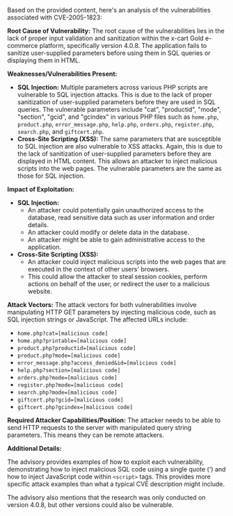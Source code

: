 Based on the provided content, here's an analysis of the vulnerabilities associated with CVE-2005-1823:

**Root Cause of Vulnerability:**
The root cause of the vulnerabilities lies in the lack of proper input validation and sanitization within the x-cart Gold e-commerce platform, specifically version 4.0.8.  The application fails to sanitize user-supplied parameters before using them in SQL queries or displaying them in HTML.

**Weaknesses/Vulnerabilities Present:**

*   **SQL Injection:** Multiple parameters across various PHP scripts are vulnerable to SQL injection attacks. This is due to the lack of proper sanitization of user-supplied parameters before they are used in SQL queries. The vulnerable parameters include "cat", "productid", "mode", "section", "gcid", and "gcindex" in various PHP files such as `home.php`, `product.php`, `error_message.php`, `help.php`, `orders.php`, `register.php`, `search.php`, and `giftcert.php`.
*   **Cross-Site Scripting (XSS):** The same parameters that are susceptible to SQL injection are also vulnerable to XSS attacks. Again, this is due to the lack of sanitization of user-supplied parameters before they are displayed in HTML content. This allows an attacker to inject malicious scripts into the web pages. The vulnerable parameters are the same as those for SQL injection.

**Impact of Exploitation:**

*   **SQL Injection:**
    *   An attacker could potentially gain unauthorized access to the database, read sensitive data such as user information and order details.
    *   An attacker could modify or delete data in the database.
    *   An attacker might be able to gain administrative access to the application.
*   **Cross-Site Scripting (XSS):**
    *   An attacker could inject malicious scripts into the web pages that are executed in the context of other users' browsers.
    *   This could allow the attacker to steal session cookies, perform actions on behalf of the user, or redirect the user to a malicious website.

**Attack Vectors:**
The attack vectors for both vulnerabilities involve manipulating HTTP GET parameters by injecting malicious code, such as SQL injection strings or JavaScript. The affected URLs include:
*   `home.php?cat=[malicious code]`
*   `home.php?printable=[malicious code]`
*   `product.php?productid=[malicious code]`
*   `product.php?mode=[malicious code]`
*   `error_message.php?access_denied&id=[malicious code]`
*   `help.php?section=[malicious code]`
*   `orders.php?mode=[malicious code]`
*   `register.php?mode=[malicious code]`
*   `search.php?mode=[malicious code]`
*   `giftcert.php?gcid=[malicious code]`
*   `giftcert.php?gcindex=[malicious code]`

**Required Attacker Capabilities/Position:**
The attacker needs to be able to send HTTP requests to the server with manipulated query string parameters. This means they can be remote attackers.

**Additional Details:**

The advisory provides examples of how to exploit each vulnerability, demonstrating how to inject malicious SQL code using a single quote (') and how to inject JavaScript code within `<script>` tags. This provides more specific attack examples than what a typical CVE description might include.

The advisory also mentions that the research was only conducted on version 4.0.8, but other versions could also be vulnerable.